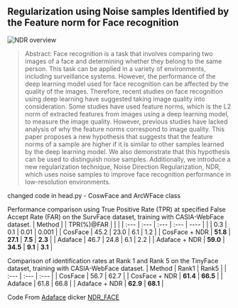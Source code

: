 ## Regularization using Noise samples Identified by the Feature norm for Face recognition

![NDR overview](https://github.com/randfo42/NDR-FACE/blob/main/NDR%20overview.png)


> Abstract: Face recognition is a task that involves comparing two images of a face and determining whether they belong to the same person. This task can be applied in a variety of environments, including surveillance systems. However, the performance of the deep learning model used for face recognition can be affected by the quality of the images. Therefore, recent studies on face recognition using deep learning have suggested taking image quality into consideration. Some studies have used feature norms, which is the L2 norm of extracted features from images using a deep learning model, to measure the image quality. However, previous studies have lacked analysis of why the feature norms correspond to image quality. This paper proposes a new hypothesis that suggests that the feature norms of a sample are higher if it is similar to other samples learned by the deep learning model. We also demonstrate that this hypothesis can be used to distinguish noise samples.  Additionally, we introduce a new regularization technique, Noise Direction Regularization, NDR, which uses noise samples to improve face recognition performance in low-resolution environments.
>

changed code in head.py - CoswFace and ArcWFace class


Performance comparison using True Positive Rate (TPR) at specified False Accept Rate (FAR) on the SurvFace dataset, training with CASIA-WebFace dataset.
| Method |  | TPR(%)@FAR |  |  |
| :--- | :--- | :--- | :--- | ---- |
|  | 0.3 | 0.1 | 0.01 | 0.001 |
| CosFace | 45.2 | 23.0 | 6.1 | 1.2 |
| CosFace + NDR | **51.8** | **27.1** | **7.5** | **2.3** |
| Adaface | 46.7 | 24.8 | 6.1 | 2.2 |
| Adaface + NDR | **59.0** | **34.5** | **9.1** | **3.1** |


Comparison of identification rates at Rank 1 and Rank 5 on the TinyFace dataset, training with CASIA-WebFace dataset.
| Method | Rank1 | Rank5 |
| :--- | :--- | :--- |
| CosFace | 56.7 | 62.7 |
| CosFace + NDR | **61.4** | **66.5** |
| Adaface | 61.8 | 66.8 |
| Adaface + NDR | **62.9** | **68.1** |



Code From [Adaface](https://github.com/mk-minchul/AdaFace)
dicker [NDR_FACE](https://hub.docker.com/repository/docker/ranfo42/ndr_face/general)
